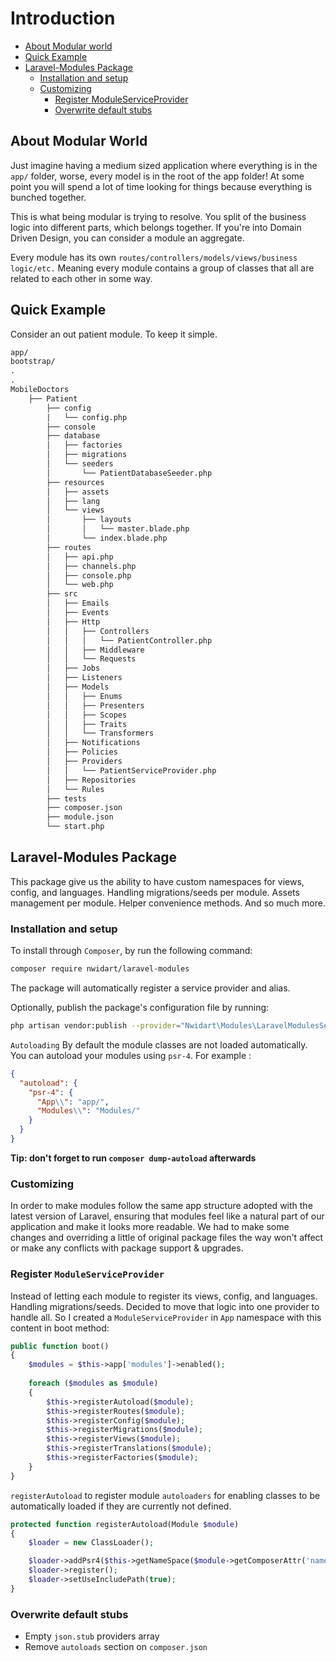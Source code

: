 # Introduction

- [About Modular world](#about-modular-world)
- [Quick Example](#quick-example)
- [Laravel-Modules Package](#laravel-modules-package)
    * [Installation and setup](#installation-and-setup)
    * [Customizing](#installation-and-setup)
        * [Register ModuleServiceProvider](#register-ModuleServiceProvider)
        * [Overwrite default stubs](#overwrite-default-stubs)

## About Modular World 

Just imagine having a medium sized application where everything is in the `app/` folder, worse, every model is in the root of the app folder! At some point you will spend a lot of time looking for things because everything is bunched together.

This is what being modular is trying to resolve. You split of the business logic into different parts, which belongs together. If you're into Domain Driven Design, you can consider a module an aggregate.

Every module has its own `routes/controllers/models/views/business logic/etc.` Meaning every module contains a group of classes that all are related to each other in some way.

## Quick Example

Consider an out patient module. To keep it simple.

``` markdown
app/
bootstrap/
.
.
MobileDoctors  
    ├── Patient  
        ├── config  
        |   └── config.php  
        ├── console  
        ├── database  
        │   ├── factories  
        │   ├── migrations  
        │   └── seeders  
        │       └── PatientDatabaseSeeder.php  
        ├── resources  
        │   ├── assets  
        │   ├── lang  
        │   └── views  
        │       ├── layouts  
        │       │   └── master.blade.php  
        │       └── index.blade.php  
        ├── routes  
        │   ├── api.php  
        │   ├── channels.php  
        │   ├── console.php  
        │   └── web.php  
        ├── src  
        │   ├── Emails  
        │   ├── Events  
        │   ├── Http  
        │   │   ├── Controllers  
        │   │   │   └── PatientController.php  
        │   │   ├── Middleware  
        │   │   └── Requests  
        │   ├── Jobs  
        │   ├── Listeners  
        │   ├── Models  
        │   │   ├── Enums  
        │   │   ├── Presenters  
        │   │   ├── Scopes  
        │   │   ├── Traits  
        │   │   └── Transformers  
        │   ├── Notifications  
        │   ├── Policies  
        │   ├── Providers  
        │   │   └── PatientServiceProvider.php  
        │   ├── Repositories  
        │   └── Rules  
        ├── tests  
        ├── composer.json  
        ├── module.json  
        └── start.php
```

## Laravel-Modules Package

This package give us the ability to have custom namespaces for views, config, and languages. Handling migrations/seeds per module. Assets management per module. Helper convenience methods. And so much more.

### Installation and setup

To install through `Composer`, by run the following command:

``` bash
composer require nwidart/laravel-modules
```

The package will automatically register a service provider and alias.

Optionally, publish the package's configuration file by running:

``` bash
php artisan vendor:publish --provider="Nwidart\Modules\LaravelModulesServiceProvider"
```

`Autoloading`
By default the module classes are not loaded automatically. You can autoload your modules using `psr-4`. For example :

``` json
{
  "autoload": {
    "psr-4": {
      "App\\": "app/",
      "Modules\\": "Modules/"
    }
  }
}
```

**Tip: don't forget to run `composer dump-autoload` afterwards**

### Customizing

In order to make modules follow the same app structure adopted with the latest version of Laravel, ensuring that modules feel like a natural part of our application and make it looks more readable. We had to make some changes and overriding a little of original package files the way won't affect or make any conflicts with package support & upgrades.

### Register `ModuleServiceProvider`

Instead of letting each module to register its views, config, and languages. Handling migrations/seeds. Decided to move that logic into one provider to handle all. So  I created a `ModuleServiceProvider` in `App` namespace with this content in boot method:

``` php
public function boot()
{
    $modules = $this->app['modules']->enabled();
        
    foreach ($modules as $module)
    {
        $this->registerAutoload($module);
        $this->registerRoutes($module);
        $this->registerConfig($module);
        $this->registerMigrations($module);
        $this->registerViews($module);
        $this->registerTranslations($module);
        $this->registerFactories($module);
    }
}
```

`registerAutoload` to register module `autoloaders` for enabling classes to be automatically loaded if they are currently not defined.

``` php
protected function registerAutoload(Module $module)
{
    $loader = new ClassLoader();

    $loader->addPsr4($this->getNameSpace($module->getComposerAttr('name')), $module->getPath().'/src');
    $loader->register();
    $loader->setUseIncludePath(true);
}
```

### Overwrite default stubs

- Empty `json.stub` providers array
- Remove `autoloads` section on `composer.json`